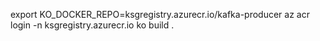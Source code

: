 export KO_DOCKER_REPO=ksgregistry.azurecr.io/kafka-producer
az acr login -n ksgregistry.azurecr.io
ko build .